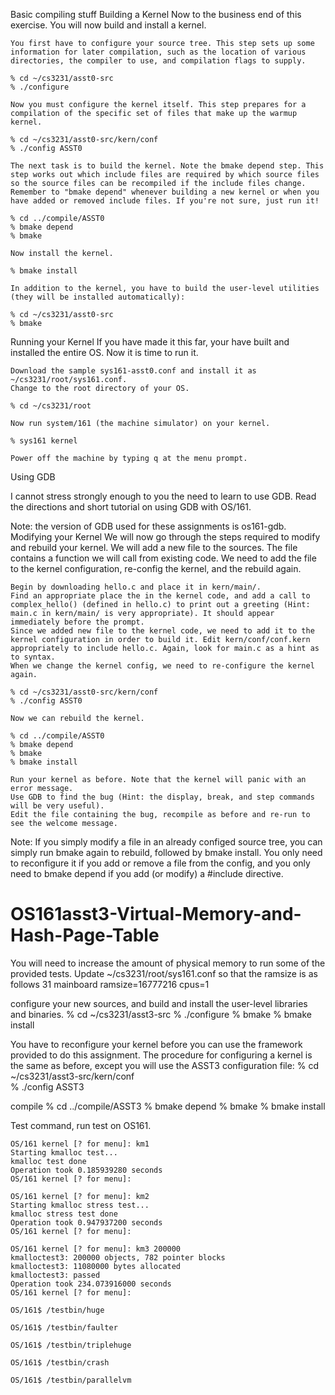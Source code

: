 Basic compiling stuff
Building a Kernel
Now to the business end of this exercise. You will now build and install a kernel.

    You first have to configure your source tree. This step sets up some information for later compilation, such as the location of various directories, the compiler to use, and compilation flags to supply.

    % cd ~/cs3231/asst0-src
    % ./configure

    Now you must configure the kernel itself. This step prepares for a compilation of the specific set of files that make up the warmup kernel.

    % cd ~/cs3231/asst0-src/kern/conf
    % ./config ASST0

    The next task is to build the kernel. Note the bmake depend step. This step works out which include files are required by which source files so the source files can be recompiled if the include files change. Remember to "bmake depend" whenever building a new kernel or when you have added or removed include files. If you're not sure, just run it!

    % cd ../compile/ASST0
    % bmake depend
    % bmake

    Now install the kernel.

    % bmake install

    In addition to the kernel, you have to build the user-level utilities (they will be installed automatically):

    % cd ~/cs3231/asst0-src
    % bmake

Running your Kernel
If you have made it this far, your have built and installed the entire OS. Now it is time to run it.

    Download the sample sys161-asst0.conf and install it as ~/cs3231/root/sys161.conf.
    Change to the root directory of your OS.

    % cd ~/cs3231/root

    Now run system/161 (the machine simulator) on your kernel.

    % sys161 kernel

    Power off the machine by typing q at the menu prompt. 

Using GDB

I cannot stress strongly enough to you the need to learn to use GDB. Read the directions and short tutorial on using GDB with OS/161.

Note: the version of GDB used for these assignments is os161-gdb.
Modifying your Kernel
We will now go through the steps required to modify and rebuild your kernel. We will add a new file to the sources. The file contains a function we will call from existing code. We need to add the file to the kernel configuration, re-config the kernel, and the rebuild again.

    Begin by downloading hello.c and place it in kern/main/.
    Find an appropriate place the in the kernel code, and add a call to complex_hello() (defined in hello.c) to print out a greeting (Hint: main.c in kern/main/ is very appropriate). It should appear immediately before the prompt.
    Since we added new file to the kernel code, we need to add it to the kernel configuration in order to build it. Edit kern/conf/conf.kern appropriately to include hello.c. Again, look for main.c as a hint as to syntax.
    When we change the kernel config, we need to re-configure the kernel again.

    % cd ~/cs3231/asst0-src/kern/conf
    % ./config ASST0

    Now we can rebuild the kernel.

    % cd ../compile/ASST0
    % bmake depend
    % bmake
    % bmake install

    Run your kernel as before. Note that the kernel will panic with an error message.
    Use GDB to find the bug (Hint: the display, break, and step commands will be very useful).
    Edit the file containing the bug, recompile as before and re-run to see the welcome message. 

Note: If you simply modify a file in an already configed source tree, you can simply run bmake again to rebuild, followed by bmake install. You only need to reconfigure it if you add or remove a file from the config, and you only need to bmake depend if you add (or modify) a #include directive. 




# OS161asst3-Virtual-Memory-and-Hash-Page-Table
You will need to increase the amount of physical memory to run some of the provided tests. Update ~/cs3231/root/sys161.conf so that the ramsize is as follows
31	mainboard  ramsize=16777216  cpus=1

configure your new sources, and build and install the user-level libraries and binaries.
% cd ~/cs3231/asst3-src
% ./configure
% bmake
% bmake install

You have to reconfigure your kernel before you can use the framework provided to do this assignment. The procedure for configuring a kernel is the same as before, except you will use the ASST3 configuration file:
% cd ~/cs3231/asst3-src/kern/conf	
% ./config ASST3

compile
% cd ../compile/ASST3
% bmake depend
% bmake
% bmake install

Test command, run test on OS161.
```
OS/161 kernel [? for menu]: km1
Starting kmalloc test...
kmalloc test done
Operation took 0.185939280 seconds
OS/161 kernel [? for menu]:

OS/161 kernel [? for menu]: km2
Starting kmalloc stress test...
kmalloc stress test done
Operation took 0.947937200 seconds
OS/161 kernel [? for menu]:

OS/161 kernel [? for menu]: km3 200000
kmalloctest3: 200000 objects, 782 pointer blocks
kmalloctest3: 11080000 bytes allocated
kmalloctest3: passed
Operation took 234.073916000 seconds
OS/161 kernel [? for menu]:

OS/161$ /testbin/huge

OS/161$ /testbin/faulter

OS/161$ /testbin/triplehuge

OS/161$ /testbin/crash

OS/161$ /testbin/parallelvm
```
